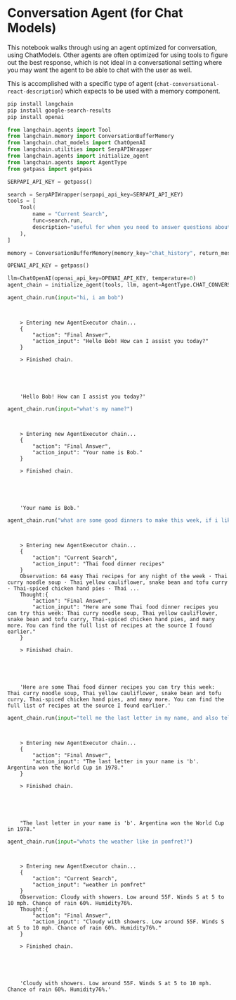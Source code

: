 # Conversation Agent (for Chat Models)

This notebook walks through using an agent optimized for conversation, using ChatModels. Other agents are often optimized for using tools to figure out the best response, which is not ideal in a conversational setting where you may want the agent to be able to chat with the user as well.

This is accomplished with a specific type of agent (`chat-conversational-react-description`) which expects to be used with a memory component.

<!-- WARNING: THIS FILE WAS AUTOGENERATED! DO NOT EDIT! Instead, edit the notebook w/the location & name as this file. -->


```bash
pip install langchain
pip install google-search-results
pip install openai
```


```python
from langchain.agents import Tool
from langchain.memory import ConversationBufferMemory
from langchain.chat_models import ChatOpenAI
from langchain.utilities import SerpAPIWrapper
from langchain.agents import initialize_agent
from langchain.agents import AgentType
from getpass import getpass
```


```python
SERPAPI_API_KEY = getpass()
```


```python
search = SerpAPIWrapper(serpapi_api_key=SERPAPI_API_KEY)
tools = [
    Tool(
        name = "Current Search",
        func=search.run,
        description="useful for when you need to answer questions about current events or the current state of the world. the input to this should be a single search term."
    ),
]
```


```python
memory = ConversationBufferMemory(memory_key="chat_history", return_messages=True)
```


```python
OPENAI_API_KEY = getpass()
```


```python
llm=ChatOpenAI(openai_api_key=OPENAI_API_KEY, temperature=0)
agent_chain = initialize_agent(tools, llm, agent=AgentType.CHAT_CONVERSATIONAL_REACT_DESCRIPTION, verbose=True, memory=memory)
```


```python
agent_chain.run(input="hi, i am bob")
```

<CodeOutputBlock lang="python">

```
    
    
    > Entering new AgentExecutor chain...
    {
        "action": "Final Answer",
        "action_input": "Hello Bob! How can I assist you today?"
    }
    
    > Finished chain.





    'Hello Bob! How can I assist you today?'
```

</CodeOutputBlock>


```python
agent_chain.run(input="what's my name?")
```

<CodeOutputBlock lang="python">

```
    
    
    > Entering new AgentExecutor chain...
    {
        "action": "Final Answer",
        "action_input": "Your name is Bob."
    }
    
    > Finished chain.





    'Your name is Bob.'
```

</CodeOutputBlock>


```python
agent_chain.run("what are some good dinners to make this week, if i like thai food?")
```

<CodeOutputBlock lang="python">

```
    
    
    > Entering new AgentExecutor chain...
    {
        "action": "Current Search",
        "action_input": "Thai food dinner recipes"
    }
    Observation: 64 easy Thai recipes for any night of the week · Thai curry noodle soup · Thai yellow cauliflower, snake bean and tofu curry · Thai-spiced chicken hand pies · Thai ...
    Thought:{
        "action": "Final Answer",
        "action_input": "Here are some Thai food dinner recipes you can try this week: Thai curry noodle soup, Thai yellow cauliflower, snake bean and tofu curry, Thai-spiced chicken hand pies, and many more. You can find the full list of recipes at the source I found earlier."
    }
    
    > Finished chain.





    'Here are some Thai food dinner recipes you can try this week: Thai curry noodle soup, Thai yellow cauliflower, snake bean and tofu curry, Thai-spiced chicken hand pies, and many more. You can find the full list of recipes at the source I found earlier.'
```

</CodeOutputBlock>


```python
agent_chain.run(input="tell me the last letter in my name, and also tell me who won the world cup in 1978?")
```

<CodeOutputBlock lang="python">

```
    
    
    > Entering new AgentExecutor chain...
    {
        "action": "Final Answer",
        "action_input": "The last letter in your name is 'b'. Argentina won the World Cup in 1978."
    }
    
    > Finished chain.





    "The last letter in your name is 'b'. Argentina won the World Cup in 1978."
```

</CodeOutputBlock>


```python
agent_chain.run(input="whats the weather like in pomfret?")
```

<CodeOutputBlock lang="python">

```
    
    
    > Entering new AgentExecutor chain...
    {
        "action": "Current Search",
        "action_input": "weather in pomfret"
    }
    Observation: Cloudy with showers. Low around 55F. Winds S at 5 to 10 mph. Chance of rain 60%. Humidity76%.
    Thought:{
        "action": "Final Answer",
        "action_input": "Cloudy with showers. Low around 55F. Winds S at 5 to 10 mph. Chance of rain 60%. Humidity76%."
    }
    
    > Finished chain.





    'Cloudy with showers. Low around 55F. Winds S at 5 to 10 mph. Chance of rain 60%. Humidity76%.'
```

</CodeOutputBlock>
